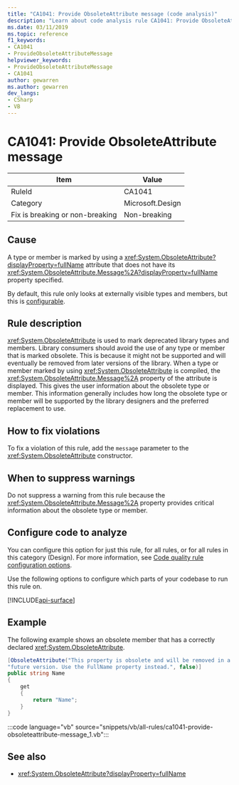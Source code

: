 ```yaml
---
title: "CA1041: Provide ObsoleteAttribute message (code analysis)"
description: "Learn about code analysis rule CA1041: Provide ObsoleteAttribute message"
ms.date: 03/11/2019
ms.topic: reference
f1_keywords:
- CA1041
- ProvideObsoleteAttributeMessage
helpviewer_keywords:
- ProvideObsoleteAttributeMessage
- CA1041
author: gewarren
ms.author: gewarren
dev_langs:
- CSharp
- VB
---
```

# CA1041: Provide ObsoleteAttribute message

| Item                                     | Value            |
|------------------------------------------|------------------|
| RuleId                                   | CA1041           |
| Category                                 | Microsoft.Design |
| Fix is breaking or non-breaking | Non-breaking     |

## Cause

A type or member is marked by using a <xref:System.ObsoleteAttribute?displayProperty=fullName> attribute that does not have its <xref:System.ObsoleteAttribute.Message%2A?displayProperty=fullName> property specified.

By default, this rule only looks at externally visible types and members, but this is [configurable](#configure-code-to-analyze).

## Rule description

<xref:System.ObsoleteAttribute> is used to mark deprecated library types and members. Library consumers should avoid the use of any type or member that is marked obsolete. This is because it might not be supported and will eventually be removed from later versions of the library. When a type or member marked by using <xref:System.ObsoleteAttribute> is compiled, the <xref:System.ObsoleteAttribute.Message%2A> property of the attribute is displayed. This gives the user information about the obsolete type or member. This information generally includes how long the obsolete type or member will be supported by the library designers and the preferred replacement to use.

## How to fix violations

To fix a violation of this rule, add the `message` parameter to the <xref:System.ObsoleteAttribute> constructor.

## When to suppress warnings

Do not suppress a warning from this rule because the <xref:System.ObsoleteAttribute.Message%2A> property provides critical information about the obsolete type or member.

## Configure code to analyze

You can configure this option for just this rule, for all rules, or for all rules in this category (Design). For more information, see [Code quality rule configuration options](../code-quality-rule-options.md).

Use the following options to configure which parts of your codebase to run this rule on.

[!INCLUDE[api-surface](~/includes/code-analysis/api-surface.md)]

## Example

The following example shows an obsolete member that has a correctly declared <xref:System.ObsoleteAttribute>.

```csharp
[ObsoleteAttribute("This property is obsolete and will be removed in a " +
"future version. Use the FullName property instead.", false)]
public string Name
{
    get
    {
        return "Name";
    }
}
```

:::code language="vb" source="snippets/vb/all-rules/ca1041-provide-obsoleteattribute-message_1.vb":::

## See also

- <xref:System.ObsoleteAttribute?displayProperty=fullName>
